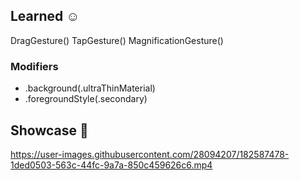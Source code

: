 ## Learned ☺️

DragGesture()
TapGesture()
MagnificationGesture()

### Modifiers

* .background(.ultraThinMaterial)
* .foregroundStyle(.secondary)


## Showcase 📱

https://user-images.githubusercontent.com/28094207/182587478-1ded0503-563c-44fc-9a7a-850c459626c6.mp4


